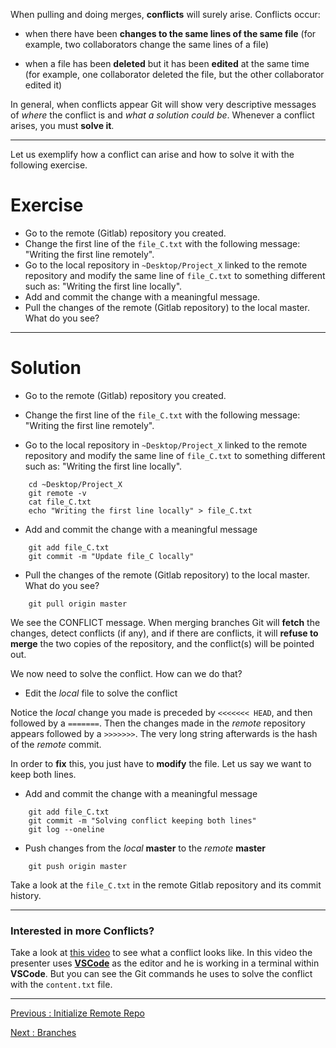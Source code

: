 When pulling and doing merges, **conflicts** will surely arise. Conflicts occur:

- when there have been **changes to the same lines of the same file** (for example, two collaborators change the same lines of a file)   

- when a file has been **deleted** but it has been **edited** at the same time (for example, one collaborator deleted the file, but the other collaborator edited it) 

In general, when conflicts appear Git will show very descriptive messages of *where* the conflict is and *what a solution could be*. Whenever a conflict arises, you must **solve it**. 

_____________________________________________________

Let us exemplify how a conflict can arise and how to solve it with the following exercise.

# Exercise 

- Go to the remote (Gitlab) repository you created.  
- Change the first line of the `file_C.txt` with the following message: "Writing the first line remotely".  
- Go to the local repository in `~Desktop/Project_X` linked to the remote repository and modify the same line of `file_C.txt` to something different such as: "Writing the first line locally".  
- Add and commit the change with a meaningful message.  
- Pull the changes of the remote (Gitlab repository) to the local master. What do you see?   

_____________________________________________________

# Solution

- Go to the remote (Gitlab) repository you created.  

- Change the first line of the `file_C.txt` with the following message: "Writing the first line remotely".  

- Go to the local repository in `~Desktop/Project_X` linked to the remote repository and modify the same line of `file_C.txt` to something different such as: "Writing the first line locally".  

```
    cd ~Desktop/Project_X
    git remote -v
    cat file_C.txt
    echo "Writing the first line locally" > file_C.txt
```

- Add and commit the change with a meaningful message

```
    git add file_C.txt
    git commit -m "Update file_C locally"
```

- Pull the changes of the remote (Gitlab repository) to the local master. What do you see?

```
    git pull origin master
```

We see the CONFLICT message. When merging branches Git will **fetch** the changes, detect conflicts (if any), and if there are conflicts, it will **refuse to merge** the two copies of the repository, and the conflict(s) will be pointed out.  

We now need to solve the conflict. How can we do that?

- Edit the *local* file to solve the conflict

Notice the *local* change you made is preceded by `<<<<<<< HEAD`, and then followed by a `=======`. 
Then the changes made in the *remote* repository appears followed by a `>>>>>>>`. 
The very long string afterwards is the hash of the *remote* commit.

In order to **fix** this, you just have to **modify** the file. Let us say we want to keep both lines.

- Add and commit the change with a meaningful message

```
    git add file_C.txt
    git commit -m "Solving conflict keeping both lines"
    git log --oneline
```
- Push changes from the *local* **master** to the *remote* **master**

```
    git push origin master
```

Take a look at the `file_C.txt` in the remote Gitlab repository and its commit history.

_____________________________________________

### Interested in more Conflicts?

Take a look at [this video](https://youtu.be/xNVM5UxlFSA) to see what a conflict looks like. In this video the presenter uses [**VSCode**](https://code.visualstudio.com/download) as the editor and he is working in a terminal within **VSCode**. But you can see the Git commands he uses to solve the conflict with the `content.txt` file. 

_____________________________________________________

[Previous  : Initialize Remote Repo](07_Initialize_Remote_Repo.md)  

[Next      : Branches](09_Branches.md)












